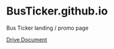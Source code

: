 BusTicker.github.io
===================

Bus Ticker landing / promo page

[Drive Document](http://sstools.co/bustickrdoc)
